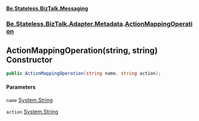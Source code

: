#### [Be.Stateless.BizTalk.Messaging](README.md 'README')
### [Be.Stateless.BizTalk.Adapter.Metadata](Be.Stateless.BizTalk.Adapter.Metadata.md 'Be.Stateless.BizTalk.Adapter.Metadata').[ActionMappingOperation](ActionMappingOperation.md 'Be.Stateless.BizTalk.Adapter.Metadata.ActionMappingOperation')

## ActionMappingOperation(string, string) Constructor

```csharp
public ActionMappingOperation(string name, string action);
```
#### Parameters

<a name='Be.Stateless.BizTalk.Adapter.Metadata.ActionMappingOperation.ActionMappingOperation(string,string).name'></a>

`name` [System.String](https://docs.microsoft.com/en-us/dotnet/api/System.String 'System.String')

<a name='Be.Stateless.BizTalk.Adapter.Metadata.ActionMappingOperation.ActionMappingOperation(string,string).action'></a>

`action` [System.String](https://docs.microsoft.com/en-us/dotnet/api/System.String 'System.String')